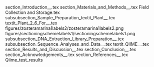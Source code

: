 section_Introduction__.tex
section_Materials_and_Methods__.tex
Field Collection and Storage.tex
subsubsection_Sample_Preparation_textit_Plant__.tex
textit_Plant_2_6_For__.tex
figures/zosteramarina1labels2/zosteramarina1labels2.png
figures/sectioningschemelabels1/sectioningschemelabels1.png
subsubsection_DNA_Extraction_Library_Preparation__.tex
subsubsection_Sequence_Analyses_and_Data__.tex
textit_QIIME__.tex
section_Results_and_Discussion__.tex
section_Conclusion__.tex
section_Acknowledgements__.tex
section_References__.tex
Qiime_test_results